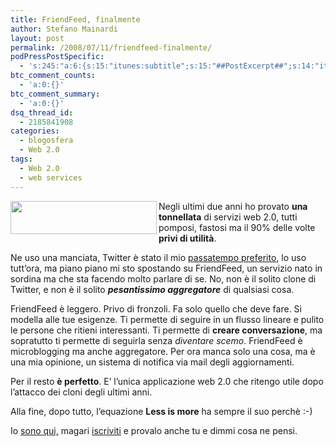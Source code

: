 ```yaml
---
title: FriendFeed, finalmente
author: Stefano Mainardi
layout: post
permalink: /2008/07/11/friendfeed-finalmente/
podPressPostSpecific:
  - 's:245:"a:6:{s:15:"itunes:subtitle";s:15:"##PostExcerpt##";s:14:"itunes:summary";s:15:"##PostExcerpt##";s:15:"itunes:keywords";s:17:"##WordPressCats##";s:13:"itunes:author";s:10:"##Global##";s:15:"itunes:explicit";s:2:"No";s:12:"itunes:block";s:2:"No";}";'
btc_comment_counts:
  - 'a:0:{}'
btc_comment_summary:
  - 'a:0:{}'
dsq_thread_id:
  - 2185841908
categories:
  - blogosfera
  - Web 2.0
tags:
  - Web 2.0
  - web services
---
```

<img src="http://friendfeed.com/static/images/logo-b.png?v=141bf9223b0f653d28248d187df2725c" align="left" height="53" width="234" />

Negli ultimi due anni ho provato **una tonnellata** di servizi web 2.0, tutti pomposi, fastosi ma il 90% delle volte **privi di utilità**.

Ne uso una manciata, Twitter è stato il mio <a href="http://twitter.com/stefanomainardi" target="_blank">passatempo preferito</a>, lo uso tutt&#8217;ora, ma piano piano mi sto spostando su FriendFeed, un servizio nato in sordina ma che sta facendo molto parlare di se. No, non è il solito clone di Twitter, e non è il solito ***pesantissimo aggregatore*** di qualsiasi cosa.

FriendFeed è leggero. Privo di fronzoli. Fa solo quello che deve fare. Si modella alle tue esigenze. Ti permette di seguire in un flusso lineare e pulito le persone che ritieni interessanti. Ti permette di **creare conversazione**, ma sopratutto ti permette di seguirla senza *diventare scemo*. FriendFeed è microblogging ma anche aggregatore. Per ora manca solo una cosa, ma è una mia opinione, un sistema di notifica via mail degli aggiornamenti.

Per il resto **è perfetto**. E&#8217; l&#8217;unica applicazione web 2.0 che ritengo utile dopo l&#8217;attacco dei cloni degli ultimi anni.

Alla fine, dopo tutto, l&#8217;equazione **Less is more** ha sempre il suo perchè :-)

Io <a href="http://www.friendfeed.com/stefanomainardi" target="_blank">sono qui,</a> magari <a href="https://friendfeed.com/account/create" target="_blank">iscriviti</a> e provalo anche tu e dimmi cosa ne pensi.
